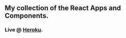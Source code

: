 ## My collection of the React Apps and Components.
### Live @ [Heroku](https://shrouded-gorge-09404.herokuapp.com/translate).
